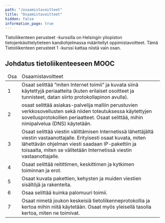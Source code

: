 ```yaml
---
path: "/osaamistavoitteet"
title: "Osaamistavoitteet"
hidden: false
information_page: true
---
```


Tietoliikenteen perusteet -kurssilla on Helsingin yliopiston tietojenkäsittelytieteen kandiohjelmassa määritellyt oppimistavoitteet. Tämä Tietoliikenteen perusteet 1 -kurssi kattaa niistä vain osan.

## Johdatus tietoliikenteeseen MOOC

<table>
    <thead>
    <tr>
        <td>Osa</td>
        <td>Osaamistavoitteet</td>
    </tr>
    </thead>
    <tbody>
    <tr>
        <td>1</td>
        <td>
        Osaat selittää ”miten Internet toimii” ja kuvata siinä käytettyjä periaatteita (kuten erilaiset osoitteet ja tunnisteet, datan siirto protokollapinon avulla).
        </td>
    </tr>
    <tr>
        <td>2</td>
        <td>
        osaat selittää asiakas-palvelija malliin perustuvien verkkosovellusten sekä niiden toteutuksessa käytettyjen sovellusprotokollien periaatteet. Osaat selittää, mihin nimipalvelua (DNS) käytetään.
        </td>
    </tr>
    <tr>
        <td>3</td>
        <td>
        Osaat selittää viestin välittämisen Internetissä lähettäjältä viestin vastaanottajalle. Erityisesti osaat kuvata, miten lähettävän ohjelman viesti saadaan IP-pakettiin ja toisaalta, miten se välitetään Internetissä viestin vastaanottajalle.
        </td>
    </tr>
    <tr>
        <td>4</td>
        <td>
Osaat selittää reitittimen, keskittimen ja kytkimen toiminnan ja erot.
        </td>
    </tr>
    <tr>
        <td>5</td>
        <td>
 Osaat kuvata pakettien, kehysten ja muiden viestien sisältöjä ja rakenteita.
        </td>
    </tr>
    <tr>
        <td>6</td>
        <td>
Osaa selittää kuinka palomuuri toimii.
        </td>
    </tr>
    <tr>
        <td>7</td>
        <td>
  Osaat nimetä joukon keskeisiä tietoliikenneprotokollia ja kertoa mihin niitä käytetään. Osaat myös yleisellä tasolla kertoa, miten ne toimivat.
    </tbody>
</table>
